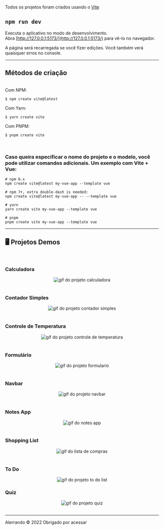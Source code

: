 <p>Todos os projetos foram criados usando o <a href="https://vitejs.dev/guide/">Vite</a></p>

## `npm run dev`
Executa o aplicativo no modo de desenvolvimento.<br />
Abra [http://127.0.0.1:5173/](http://127.0.0.1:5173/) para vê-lo no navegador.

A página será recarregada se você fizer edições.
Você também verá quaisquer erros no console.</p>
<hr>

## Métodos de criação
<br>
Com NPM:

```
$ npm create vite@latest
```

Com Yarn:
```
$ yarn create vite
```

Com PNPM:
```
$ pnpm create vite
```
</br>
<h3>Caso queira especificar o nome do projeto e o modelo, você pode utilizar comandos adicionais. Um exemplo com Vite + Vue:</h3>

```
# npm 6.x
npm create vite@latest my-vue-app --template vue

# npm 7+, extra double-dash is needed:
npm create vite@latest my-vue-app -- --template vue

# yarn
yarn create vite my-vue-app --template vue

# pnpm
pnpm create vite my-vue-app --template vue
```
<hr>

## 🖥️ Projetos Demos
<br/>

### Calculadora
<div align="center">
    <img src="./Calculadora/github/CalculadoraPc.gif" alt="gif do projeto calculadora">
</div>

<br/>

### Contador Simples
<div align="center">
    <img src="./Contador-Simples/github/ContadorPc.gif" alt="gif do projeto contador simples">
</div>

<br/>

### Controle de Temperatura
<div align="center">
    <img src="./Controle de Temperatura/github/ControleTemperaturaPc.gif" alt="gif do projeto controle de temperatura">
</div>

<br/>

### Formulário
<div align="center">
    <img src="./Formulario/github/FormularioPc.gif" alt="gif do projeto formulario">
</div>

<br/>

### Navbar
<div align="center">
    <img src="./Navbar/github/NavbarMobile.gif" alt="gif do projeto navbar">
</div>

<br/>

### Notes App
<div align="center">
    <img src="./Notes App/github/NoteAppPc.gif" alt="gif do notes app">
</div>

<br/>

### Shopping List
<div align="center">
    <img src="./Shopping List/github/ShoppingListPc.gif" alt="gif do lista de compras">
</div>

<br/>

### To Do
<div align="center">
    <img src="./To Do/github/ToDoPc.gif" alt="gif do projeto to do list">
</div>

### Quiz
<div align="center">
    <img src="./Quiz/github/QuizPc.gif" alt="gif do projeto quiz">
</div>

<br/>

<hr />
<p>Alerrando © 2022 Obrigado por acessar</p>